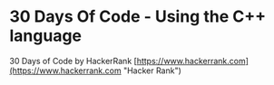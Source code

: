 # 30 Days Of Code - Using the C++ language
30 Days of Code by HackerRank [https://www.hackerrank.com](https://www.hackerrank.com "Hacker Rank")
